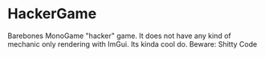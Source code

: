 # HackerGame
Barebones MonoGame "hacker" game. It does not have any kind of mechanic only rendering with ImGui. Its kinda cool do. 
Beware: Shitty Code
